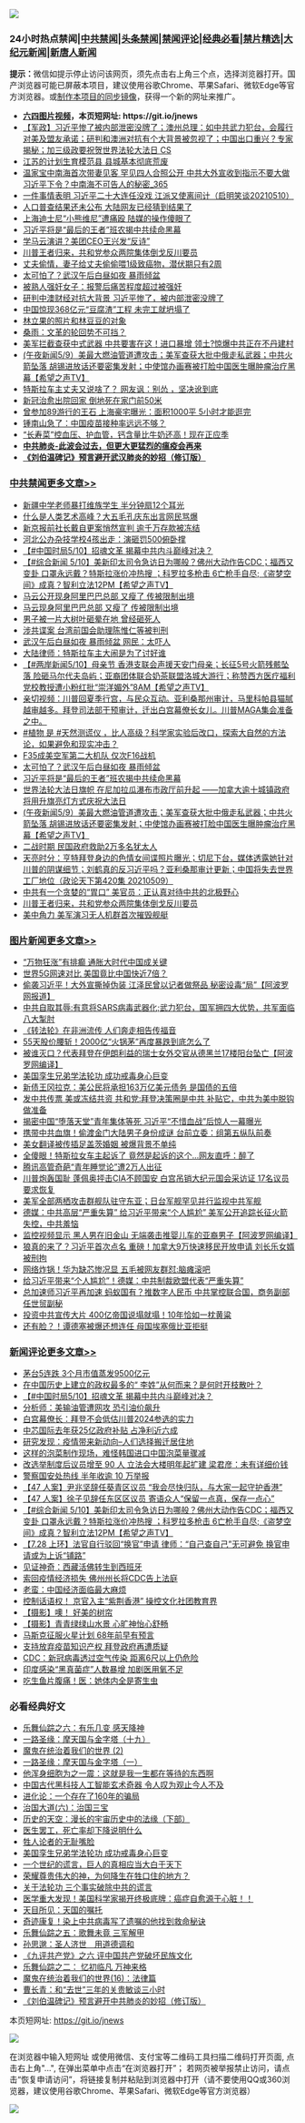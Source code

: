 ![](https://raw.githubusercontent.com/fqnews/bnews/master/64photo/fqnews-qr.jpg)

<div id="tt">
<h3>24小时热点禁闻|<a href="#%E4%B8%AD%E5%85%B1%E7%A6%81%E9%97%BB%E6%9B%B4%E5%A4%9A%E6%96%87%E7%AB%A0">中共禁闻</a>|<a href="#%E5%9B%BE%E7%89%87%E6%96%B0%E9%97%BB%E6%9B%B4%E5%A4%9A%E6%96%87%E7%AB%A0">头条禁闻</a>|<a href="#%E6%96%B0%E9%97%BB%E8%AF%84%E8%AE%BA%E6%9B%B4%E5%A4%9A%E6%96%87%E7%AB%A0">禁闻评论|<a href="#%E5%BF%85%E7%9C%8B%E7%BB%8F%E5%85%B8%E5%A5%BD%E6%96%87">经典必看|<a href="/video.md#%E7%A6%81%E7%89%87%E7%B2%BE%E9%80%89">禁片精选</a>|<a href="https://github.com/fqnews/djy/blob/master/gb/nf1351518.md#1">大纪元新闻</a>|<a href="https://github.com/fqnews/ntdtv/blob/master/gb/prog204.md#1">新唐人新闻</a></h3>
<div><b>提示：</b>微信如提示停止访问该网页，须先点击右上角三个点，选择浏览器打开。国产浏览器可能已屏蔽本项目，建议使用谷歌Chrome、苹果Safari、微软Edge等官方浏览器。或<a href="https://github.com/fqnews/bnews/blob/master/%E5%88%B6%E4%BD%9Cgit%E7%A6%81%E9%97%BB%E9%95%9C%E5%83%8F.md">制作本项目的同步镜像</a>，获得一个新的网址来推广。</div>
<ul>
<li><b><a href="http://d1.bdrive.tk/64.mp4" target="_blank">六四图片视频</a>，本页短网址: https://git.io/jnews</b></li>
<li><a href="/bannedvideo/20210510/1543133.md">【军政】习近平惨了被内部泄密没牌了；澳州总理：如中共武力犯台，会履行对美及盟友承诺；研判和澳洲对抗有个大背景被忽视了；中国出口重兴？专家揭秘；加三级政要祝贺世界法轮大法日 CS</a></li>
<li><a href="/cbnews/20210510/1543173.md">江苏的计划生育模范县 县城基本彻底荒废</a></li>
<li><a href="/comments/20210510/1543111.md">温家宝中南海首次带妻见客 罕见四人合照公开 中共大外宣收到指示不要大做 习近平下令？中南海不可告人的秘密_365</a></li>
<li><a href="/bannedvideo/20210510/1543365.md">一件事情表明 习近平二十大连任没戏 江派又使离间计（启明笑谈20210510）</a></li>
<li><a href="/cnnews/20210510/1543482.md">人口普查结果还未公布 大陆网友已经猜到结果了</a></li>
<li><a href="/cbnews/20210510/1543165.md">上海迪士尼“小熊维尼”遭痛殴 陆媒的操作傻眼了</a></li>
<li><a href="/cbnews/20210510/1543376.md">习近平将是“最后的王者”班农揭中共续命黑幕</a></li>
<li><a href="/cnnews/20210510/1543279.md">学马云演讲？美团CEO王兴发“反诗”</a></li>
<li><a href="/comments/20210510/1543089.md">川普王者归来，共和党参众两院集体倒戈反川要员</a></li>
<li><a href="/lifebaike/20210510/1543206.md">丈夫偷情，妻子给丈夫偷偷喂1级致癌物，潜伏期只有2周</a></li>
<li><a href="/cbnews/20210510/1543403.md">太可怕了？武汉午后白昼如夜 暴雨倾盆</a></li>
<li><a href="/comments/20210510/1543167.md">被熟人强奸女子：报警后痛苦程度超过被强奸</a></li>
<li><a href="/cbnews/20210510/1543195.md">研判中澳财经对抗大背景 习近平惨了，被内部泄密没牌了</a></li>
<li><a href="/comments/20210510/1543285.md">中国惊现368亿元“豆腐渣”工程 未完工就坍塌了</a></li>
<li><a href="/baitai/20210510/1543162.md">林立果的照片和林豆豆的对象</a></li>
<li><a href="/baitai/20210510/1543119.md">桑雨：文革的轮回势不可挡？</a></li>
<li><a href="/cnnews/20210510/1543505.md">美军拦截查获中式武器 中共要害在这！进口暴增 领土?惊爆中共正在不丹建村</a></li>
<li><a href="/comments/20210510/1543293.md">(午夜新闻5/9）美最大燃油管道遭攻击；美军查获大批中俄走私武器；中共火箭坠落 胡锡进放话还要密集发射；中使馆办画赛被打脸中国医生曝肿瘤治疗黑幕【希望之声TV】</a></li>
<li><a href="/cnnews/20210510/1543383.md">特斯拉车主丈夫又说啥了？ 网友讽：别怂 ，坚决讹到底</a></li>
<li><a href="/cnnews/20210510/1543492.md">新冠治愈出院回家 倒地死在家门前50米</a></li>
<li><a href="/cnnews/20210510/1543604.md">曾参加89游行的王石 上海豪宅曝光：面积1000平 5小时才能逛完</a></li>
<li><a href="/cnnews/20210510/1543274.md">锺南山急了：中国疫苗接种率远远不够？</a></li>
<li><a href="/health/20210510/1543377.md">“长寿菜”控血压、护血管，钙含量比牛奶还高！现在正应季</a></li>
<li><b><a href="/comments/20200211/1275071.md" target="_blank">中共肺炎-此波会过去，但更大更猛烈的瘟疫会再来</a></b></li>
<li><b><a href="/comments/20200207/1272816.md" target="_blank">《刘伯温碑记》预言避开武汉肺炎的妙招（修订版）</a></b></li>
</ul>
</div>

<div class="catlist">
<h3><a href="/cbnews/" target="_blank">中共禁闻</a><span><a href="/cbnews/" target="_blank" rel="nofollow">更多文章>></a></span></h3>
<ul>
<li><a href="/cbnews/20210511/1543771.md" target="_blank">新疆中学老师暴打维族学生 半分钟扇12个耳光</a></li>
<li><a href="/cbnews/20210511/1543770.md" target="_blank">什么是人类艺术高峰？大五毛孔庆东出言网民骂爆</a></li>
<li><a href="/cbnews/20210511/1543769.md" target="_blank">新京报前社长戴自更案悄然宣判 逾千万存款被冻结</a></li>
<li><a href="/cbnews/20210511/1543768.md" target="_blank">河北公办杂技学校4孩出走：演砸罚500俯卧撑</a></li>
<li><a href="/comments/20210511/1543763.md" target="_blank">【#中国时局5/10】招魂文革 揭幕中共内斗巅峰对决？</a></li>
<li><a href="/comments/20210511/1543726.md" target="_blank">【#综合新闻 5/10】美新印太司令急访日为哪般？佛州大动作告CDC；福西又变卦 口罩永远戴？特斯拉涨价冲热搜 ；科罗拉多枪击 6亡枪手自尽;《盗梦空间》成真？智利立法12PM【希望之声TV】</a></li>
<li><a href="/cbnews/20210511/1543693.md" target="_blank">马云公开现身阿里巴巴总部 又瘦了 传被限制出境</a></li>
<li><a href="/cbnews/20210511/1543684.md" target="_blank">马云现身阿里巴巴总部 又瘦了 传被限制出境</a></li>
<li><a href="/cbnews/20210510/1543595.md" target="_blank">男子被一片大树叶砸晕在地 曾经砸死人</a></li>
<li><a href="/cbnews/20210510/1543540.md" target="_blank">涉共谍案 台湾前国会助理陈惟仁等被判刑</a></li>
<li><a href="/cbnews/20210510/1543539.md" target="_blank">武汉午后白昼如夜 暴雨倾盆 网民：太吓人</a></li>
<li><a href="/cbnews/20210510/1543538.md" target="_blank">大陆律师：特斯拉车主大闹是为了讨好谁</a></li>
<li><a href="/comments/20210510/1543533.md" target="_blank">【#两岸新闻5/10】母亲节 香港支联会声援天安门母亲；长征5号火箭残骸坠落 险砸马尔代夫岛屿；亚裔团体联合奶茶联盟洛城大游行；称赞西方医疗福利 党校教授遭小粉红批“崇洋媚外”8AM【希望之声TV】</a></li>
<li><a href="/comments/20210510/1543516.md" target="_blank">亲切视频：川普回夏季行宫，与民众互动。亚利桑那州审计，马里科帕县猫腻越审越多。拜登司法部干预审计，迁出白宫幕僚长女儿。川普MAGA集会准备之中。</a></li>
<li><a href="/comments/20210510/1543472.md" target="_blank">#植物 是 #天然测谎仪 ，比人高级？科学家实验后改口，探索大自然的方法论，如果避免和现实冲击？</a></li>
<li><a href="/cbnews/20210510/1543455.md" target="_blank">F35成美空军第二大机队 仅次F16战机</a></li>
<li><a href="/cbnews/20210510/1543403.md" target="_blank">太可怕了？武汉午后白昼如夜 暴雨倾盆</a></li>
<li><a href="/cbnews/20210510/1543376.md" target="_blank">习近平将是“最后的王者”班农揭中共续命黑幕</a></li>
<li><a href="/cbnews/20210510/1543355.md" target="_blank">世界法轮大法日旗帜 在尼加拉瓜瀑布市政厅前升起 ——加拿大逾十城镇政府将用升旗亮灯方式庆祝大法日</a></li>
<li><a href="/comments/20210510/1543293.md" target="_blank">(午夜新闻5/9）美最大燃油管道遭攻击；美军查获大批中俄走私武器；中共火箭坠落 胡锡进放话还要密集发射；中使馆办画赛被打脸中国医生曝肿瘤治疗黑幕【希望之声TV】</a></li>
<li><a href="/cbnews/20210510/1543281.md" target="_blank">二战时期 民国政府救助2万多名犹太人</a></li>
<li><a href="/cbnews/20210510/1543268.md" target="_blank">天亮时分：亨特拜登身边的色情女间谍照片曝光；切尼下台，媒体透露她针对川普的阴谋细节；刘鹤真的反习近平吗？亚利桑那审计更新；中国将失去世界工厂地位（政论天下第420集 20210509）</a></li>
<li><a href="/cbnews/20210510/1543233.md" target="_blank">中共有一个贪婪的“胃口” 美官员：正认真对待中共的北极野心</a></li>
<li><a href="/comments/20210510/1543089.md" target="_blank">川普王者归来，共和党参众两院集体倒戈反川要员</a></li>
<li><a href="/cbnews/20210510/1543196.md" target="_blank">美中角力 美军演习无人机群首次摧毁舰艇</a></li>

</ul>
</div>
<div class="catlist">
<h3><a href="/topimagenews/" target="_blank">图片新闻</a><span><a href="/topimagenews/" target="_blank" rel="nofollow">更多文章>></a></span></h3>
<ul>
<li><a href="/topimagenews/20210511/1543692.md" target="_blank">“万物狂涨”有排癫 通胀大时代中国成关键</a></li>
<li><a href="/topimagenews/20210511/1543691.md" target="_blank">世界5G网速对比 美国竟比中国快近7倍？</a></li>
<li><a href="/topimagenews/20210509/1542876.md" target="_blank">偷袭习近平！大外宣撕掉伪装 江泽民曾以记者做祭品 秘密设毒“局”【阿波罗网报道】</a></li>
<li><a href="/topimagenews/20210509/1542826.md" target="_blank">中共自取其辱:有意将SARS病毒武器化;武力犯台，国军拥四大优势，共军面临八大掣肘</a></li>
<li><a href="/comments/20210509/1542786.md" target="_blank">《转法轮》在非洲流传 人们奔走相告传福音</a></li>
<li><a href="/topimagenews/20210509/1542725.md" target="_blank">55天股价腰斩！2000亿“火锅茅”再度暴跌到底怎么了</a></li>
<li><a href="/topimagenews/20210509/1542674.md" target="_blank">被谁灭口？代表拜登在伊朗利益的瑞士女外交官从德黑兰17楼阳台坠亡【阿波罗网编译】</a></li>
<li><a href="/comments/20210509/1542373.md" target="_blank">美国孪生兄弟学法轮功 成功戒毒身心巨变</a></li>
<li><a href="/topimagenews/20210509/1542534.md" target="_blank">新债王冈拉克：美公民将承担163万亿美元债务 是国债的五倍</a></li>
<li><a href="/topimagenews/20210508/1542346.md" target="_blank">发中共传票 美或冻结共资 共和党:拜登决策圈是中共 补贴它，中共为美中脱钩做准备</a></li>
<li><a href="/topimagenews/20210508/1542079.md" target="_blank">揭密中国“堕落天堂”青年集体等死 习近平“不惜血战”后惊人一幕曝光</a></li>
<li><a href="/topimagenews/20210507/1541572.md" target="_blank">携带中共血旗！偷渡金门大陆男子身份成谜 台前立委：组第五纵队前奏</a></li>
<li><a href="/topimagenews/20210507/1541541.md" target="_blank">美女翻译被传插足盖茨婚姻 被爆背景不单纯</a></li>
<li><a href="/topimagenews/20210507/1541452.md" target="_blank">全傻眼！特斯拉女车主起诉了 竟然是起诉的这个…网友直呼：醉了</a></li>
<li><a href="/topimagenews/20210507/1541400.md" target="_blank">腾讯高管奇葩“青年睡觉论”遭2万人出征</a></li>
<li><a href="/topimagenews/20210507/1541328.md" target="_blank">川普炮轰国耻 蓬佩奥抨击CIA不顾国安 白宫吊销大纪元国会采访证 17名议员要求恢复</a></li>
<li><a href="/topimagenews/20210507/1541311.md" target="_blank">美军全部两栖攻击群舰队驻守东亚；日台军舰罕见并行监视中共军舰</a></li>
<li><a href="/topimagenews/20210507/1541281.md" target="_blank">德媒：中共高层“严重失算” 给习近平带来“个人尴尬” 美军公开追踪长征火箭失控，中共羞恼</a></li>
<li><a href="/topimagenews/20210506/1540950.md" target="_blank">监控视频显示 黑人男在旧金山 无端袭击推婴儿车的亚裔男子【阿波罗网编译】</a></li>
<li><a href="/topimagenews/20210506/1540939.md" target="_blank">狼真的来了？习近平首次点名 重磅！加拿大9万快速移民开放申请 刘长乐女婿被刑拘</a></li>
<li><a href="/topimagenews/20210506/1540871.md" target="_blank">网络炸锅！华为缺芯惨况显 五毛被网友群怼:脑瘫滚吧</a></li>
<li><a href="/topimagenews/20210506/1540729.md" target="_blank">给习近平带来“个人尴尬”！德媒：中共制裁欧盟代表“严重失算”</a></li>
<li><a href="/topimagenews/20210505/1540198.md" target="_blank">总加速师习近平再加速 蚂蚁国有？推数字人民币 中共掌控联合国，商务副部任世贸副秘</a></li>
<li><a href="/topimagenews/20210505/1540127.md" target="_blank">投资中共宣传大片 400亿帝国说塌就塌！10年恰如一枕黄粱</a></li>
<li><a href="/topimagenews/20210505/1539990.md" target="_blank">还有脸？！谭德塞被爆还想连任 母国埃塞俄比亚拒挺</a></li>

</ul>
</div>
<div class="catlist">
<h3><a href="/comments/" target="_blank">新闻评论</a><span><a href="/comments/" target="_blank" rel="nofollow">更多文章>></a></span></h3>
<ul>
<li><a href="/comments/20210511/1543765.md" target="_blank">茅台5连跌 3个月市值蒸发9500亿元</a></li>
<li><a href="/comments/20210511/1543764.md" target="_blank">在中国历史上建立的政权最多的“ 李姓”从何而来？是何时开枝散叶？</a></li>
<li><a href="/comments/20210511/1543763.md" target="_blank">【#中国时局5/10】招魂文革 揭幕中共内斗巅峰对决？</a></li>
<li><a href="/comments/20210511/1543754.md" target="_blank">分析师：美输油管遭网攻 恐引油价飙升</a></li>
<li><a href="/comments/20210511/1543753.md" target="_blank">白宫幕僚长：拜登不会低估川普2024参选的实力</a></li>
<li><a href="/comments/20210511/1543752.md" target="_blank">中芯国际去年获25亿政府补贴 占净利近六成</a></li>
<li><a href="/comments/20210511/1543739.md" target="_blank">研究发现：疫情带来新动向&#8211;人们选择搬迁居住地</a></li>
<li><a href="/comments/20210511/1543738.md" target="_blank">这样的泡菜制作现场，难怪韩国进口中国泡菜量骤减</a></li>
<li><a href="/comments/20210511/1543730.md" target="_blank">改选举制度后议员增至 90 人 立法会大楼明年起扩建 梁君彦：未有详细价钱</a></li>
<li><a href="/comments/20210511/1543729.md" target="_blank">警察国安处热线 半年收逾 10 万举报</a></li>
<li><a href="/comments/20210511/1543728.md" target="_blank">【47 人案】尹兆坚辞任葵青区议员 “我会尽快归队，与大家一起守护香港”</a></li>
<li><a href="/comments/20210511/1543727.md" target="_blank">【47 人案】徐子见辞任东区区议员 寄语众人“保留一点真，保存一点心”</a></li>
<li><a href="/comments/20210511/1543726.md" target="_blank">【#综合新闻 5/10】美新印太司令急访日为哪般？佛州大动作告CDC；福西又变卦 口罩永远戴？特斯拉涨价冲热搜 ；科罗拉多枪击 6亡枪手自尽;《盗梦空间》成真？智利立法12PM【希望之声TV】</a></li>
<li><a href="/comments/20210511/1543725.md" target="_blank">【7.28 上环】法官自行驳回“换官”申请 律师：“自己查自己”无可避免 换官申请或为上诉“铺路”</a></li>
<li><a href="/comments/20210511/1543724.md" target="_blank">见证神奇：西藏活佛转生到西班牙</a></li>
<li><a href="/comments/20210511/1543715.md" target="_blank">索回疫情经济损失 佛州州长将CDC告上法庭</a></li>
<li><a href="/comments/20210511/1543714.md" target="_blank">老蛮：中国经济面临最大麻烦</a></li>
<li><a href="/comments/20210511/1543710.md" target="_blank">控制话语权！ 京官入主“紫荆香港” 操控文化社团教育界</a></li>
<li><a href="/comments/20210511/1543708.md" target="_blank">【摄影】噢！ 好美的树帘</a></li>
<li><a href="/comments/20210511/1543707.md" target="_blank">【摄影】青青绿绿山水景 心旷神怡心舒畅</a></li>
<li><a href="/comments/20210511/1543705.md" target="_blank">马斯克征服火星计划 68年前早有预言</a></li>
<li><a href="/comments/20210511/1543704.md" target="_blank">支持放弃疫苗知识产权 拜登政府再遭质疑</a></li>
<li><a href="/comments/20210511/1543703.md" target="_blank">CDC：新冠病毒透过空气传染 距离6尺以上仍危险</a></li>
<li><a href="/comments/20210511/1543702.md" target="_blank">印度感染“黑真菌症”人数暴增 加剧医用氧不足</a></li>
<li><a href="/comments/20210511/1543701.md" target="_blank">吃生鱼片腹痛！医：她体内全是寄生虫</a></li>

</ul>
</div>

<div class="catlist">
<h3>必看经典好文</h3>
<ul>
<li><a href="/tculture/20190101/792146.md" target="_blank">乐舞仙踪之六：有乐几变 感天降神</a></li>
<li><a href="/topimagenews/20180327/919935.md" target="_blank">一路圣缘：摩天国与金字塔（十九）</a></li>
<li><a href="/topimagenews/20180520/944940.md" target="_blank">魔鬼在统治着我们的世界 (2)</a></li>
<li><a href="/tculture/20160806/568214.md" target="_blank">一路圣缘：摩天国与金字塔（一）</a></li>
<li><a href="/topimagenews/20210219/1489990.md" target="_blank">他浑身细胞为之一震：这就是我一生都在等待的东西啊</a></li>
<li><a href="/comments/20210223/1492497.md" target="_blank">中国古代黑科技人工智能玄术奇器 令人叹为观止今人不及</a></li>
<li><a href="/comments/20200907/1392278.md" target="_blank">进化论：一个存在了160年的骗局</a></li>
<li><a href="/cbnews/20180312/913459.md" target="_blank">治国大道(六)：治国三宝</a></li>
<li><a href="/tculture/20121025/73066.md" target="_blank">历史的天空：漫长的宇宙历史中的法缘（下部）</a></li>
<li><a href="/sohnews/20150904/445868.md" target="_blank">医生罢工，死亡率却下降说明什么</a></li>
<li><a href="/comments/20200606/783250.md" target="_blank">牲人论者的无耻嘴脸</a></li>
<li><a href="/comments/20210509/1542373.md" target="_blank">美国孪生兄弟学法轮功 成功戒毒身心巨变</a></li>
<li><a href="/comments/20200621/1348067.md" target="_blank">一个世纪的谎言，巨人的真相应当大白于天下</a></li>
<li><a href="/comments/20200618/1346830.md" target="_blank">荣耀尊贵伟大的神，为何降生在牲口住的地方？</a></li>
<li><a href="/cbnews/20200703/1354907.md" target="_blank">关于法轮功 三个事实破除中共的谎言</a></li>
<li><a href="/comments/20201115/1431139.md" target="_blank">医学重大发现！美国科学家揭开终极底牌：癌症自愈源于心脏！！</a></li>
<li><a href="/tculture/20180919/1000196.md" target="_blank">天目所见：天国的嘱托</a></li>
<li><a href="/topimagenews/20210131/1478453.md" target="_blank">奇迹康复！染上中共病毒写了遗嘱的他找到救命秘诀</a></li>
<li><a href="/tculture/20170715/791820.md" target="_blank">乐舞仙踪之五：歌舞未竟 三军解甲</a></li>
<li><a href="/comments/20210216/1488350.md" target="_blank">孙思邈：圣人济世　用道德调和</a></li>
<li><a href="/bookonline/20131116/201050.md" target="_blank">《九评共产党》之六 评中国共产党破坏民族文化</a></li>
<li><a href="/tculture/20170711/790081.md" target="_blank">乐舞仙踪之二： 忆初临凡 万神来格</a></li>
<li><a href="/topimagenews/20180615/958090.md" target="_blank">魔鬼在统治着我们的世界(16)：法律篇</a></li>
<li><a href="/comments/20050116/727099.md" target="_blank">曹长青：和“去世”三年的关贵敏谈三小时</a></li>
<li><a href="/comments/20200207/1272816.md" target="_blank">《刘伯温碑记》预言避开中共肺炎的妙招（修订版）</a></li>

</ul>
</div>

本页短网址: https://git.io/jnews

![](https://raw.githubusercontent.com/fqnews/bnews/master/64photo/fqnews-qr.jpg)

在浏览器中输入短网址 或使用微信、支付宝等二维码工具扫描二维码打开页面, 点击右上角"...", 在弹出菜单中点击“在浏览器打开”； 若网页被举报禁止访问，请点击“恢复申请访问”，将链接复制并粘贴到浏览器中打开（请不要使用QQ或360浏览器，建议使用谷歌Chrome、苹果Safari、微软Edge等官方浏览器）

![](https://raw.githubusercontent.com/fqnews/bnews/master/64photo/wx.jpg)